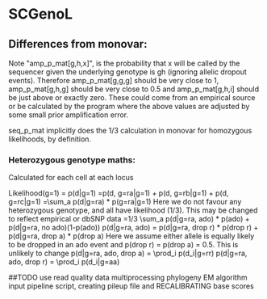 # SCGenoL

## Differences from monovar:


Note "amp_p_mat[g,h,x]", is the probability that x will be called by the sequencer given the underlying genotype is gh
(ignoring allelic dropout events). Therefore amp_p_mat[g,g,g] should be very close to 1, amp_p_mat[g,h,g] should be 
very close to 0.5 and amp_p_mat[g,h,i] should be just above or exactly zero. These could come from an empirical source
or be calculated by the program where the above values are adjusted by some small prior amplification error.

seq_p_mat implicitly does the 1/3 calculation in monovar for homozygous likelihoods, by definition.
### Heterozygous genotype maths:
Calculated for each cell at each locus

Likelihood(g=1) = p(d|g=1)
=p(d, g=ra|g=1) + p(d, g=rb|g=1) + p(d, g=rc|g=1)
=\sum_a p(d|g=ra) * p(g=ra|g=1)
Here we do not favour any heterozygous genotype, and all have likelihood (1/3). This may be changed to reflect empirical or dbSNP data
=1/3 \sum_a p(d|g=ra, ado) * p(ado) + p(d|g=ra, no ado)(1-p(ado))
p(d|g=ra, ado) = p(d|g=ra, drop r) * p(drop r) + p(d|g=ra, drop a) * p(drop a)
Here we assume either allele is equally likely to be dropped in an ado event and p(drop r) = p(drop a) = 0.5. This is unlikely to change
p(d|g=ra, ado, drop a) = \prod_i p(d_i|g=rr)
p(d|g=ra, ado, drop r) = \prod_i p(d_i|g=aa)

##TODO
use read quality data
multiprocessing
phylogeny EM algorithm
input pipeline script, creating pileup file and RECALIBRATING base scores
